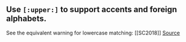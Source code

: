 ## Use `[:upper:]` to support accents and foreign alphabets.

See the equivalent warning for lowercase matching: [[SC2018]]
[Source](https://github.com/koalaman/shellcheck/wiki/SC2019)

